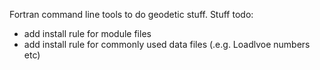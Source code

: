 Fortran command line tools to do  geodetic stuff.
Stuff todo: 
*  add install rule for module files
*  add install rule for commonly used data files (.e.g. Loadlvoe numbers etc)
